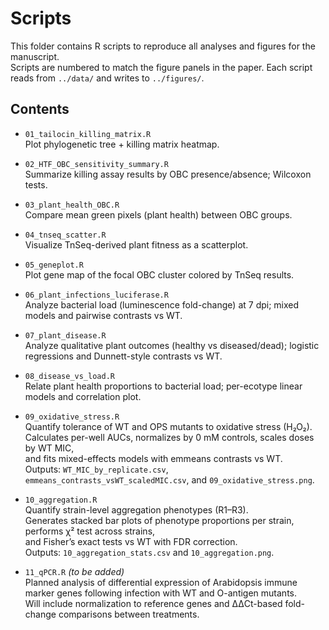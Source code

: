 # Scripts

This folder contains R scripts to reproduce all analyses and figures for the manuscript.  
Scripts are numbered to match the figure panels in the paper. Each script reads from `../data/` and writes to `../figures/`.

## Contents

- `01_tailocin_killing_matrix.R`  
  Plot phylogenetic tree + killing matrix heatmap.

- `02_HTF_OBC_sensitivity_summary.R`  
  Summarize killing assay results by OBC presence/absence; Wilcoxon tests.

- `03_plant_health_OBC.R`  
  Compare mean green pixels (plant health) between OBC groups.

- `04_tnseq_scatter.R`  
  Visualize TnSeq-derived plant fitness as a scatterplot.

- `05_geneplot.R`  
  Plot gene map of the focal OBC cluster colored by TnSeq results.

- `06_plant_infections_luciferase.R`  
  Analyze bacterial load (luminescence fold-change) at 7 dpi; mixed models and pairwise contrasts vs WT.

- `07_plant_disease.R`  
  Analyze qualitative plant outcomes (healthy vs diseased/dead); logistic regressions and Dunnett-style contrasts vs WT.

- `08_disease_vs_load.R`  
  Relate plant health proportions to bacterial load; per-ecotype linear models and correlation plot.

- `09_oxidative_stress.R`  
  Quantify tolerance of WT and OPS mutants to oxidative stress (H₂O₂).  
  Calculates per-well AUCs, normalizes by 0 mM controls, scales doses by WT MIC,  
  and fits mixed-effects models with emmeans contrasts vs WT.  
  Outputs: `WT_MIC_by_replicate.csv`, `emmeans_contrasts_vsWT_scaledMIC.csv`, and `09_oxidative_stress.png`.

- `10_aggregation.R`  
  Quantify strain-level aggregation phenotypes (R1–R3).  
  Generates stacked bar plots of phenotype proportions per strain, performs χ² test across strains,  
  and Fisher’s exact tests vs WT with FDR correction.  
  Outputs: `10_aggregation_stats.csv` and `10_aggregation.png`.

- `11_qPCR.R` *(to be added)*  
  Planned analysis of differential expression of Arabidopsis immune marker genes following infection with WT and O-antigen mutants.  
  Will include normalization to reference genes and ΔΔCt-based fold-change comparisons between treatments.